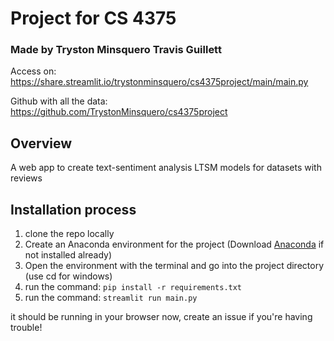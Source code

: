 # Project for CS 4375

### Made by Tryston Minsquero Travis Guillett

Access on: https://share.streamlit.io/trystonminsquero/cs4375project/main/main.py

Github with all the data: https://github.com/TrystonMinsquero/cs4375project

## Overview

A web app to create text-sentiment analysis LTSM models for datasets with reviews

## Installation process

1. clone the repo locally
2. Create an Anaconda environment for the project (Download [Anaconda](https://www.anaconda.com/products/individual) if not installed already)
3. Open the environment with the terminal and go into the project directory (use cd for windows)
4. run the command: `pip install -r requirements.txt`
5. run the command: `streamlit run main.py`

it should be running in your browser now, create an issue if you're having trouble!
